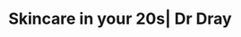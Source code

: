 ---
title: Skincare in your 20s| Dr Dray
description: 'Dermatologist Dr Dray on how to layer skin care products.  What order
  to layer skin care products and how to layer serums in your skin care. '
link: https://youtu.be/0GX1WJm-i7A
creator: Dr Dray
tag: Skincare
tags: skincare in your 20s,skin care,skin care tips,skincare for 20 year olds,skincare
  for 25 year olds,skincare for 20s,dr dray skin care in your 20s,dr dray dermatologist,dr
  dray skincare
layout: post
---